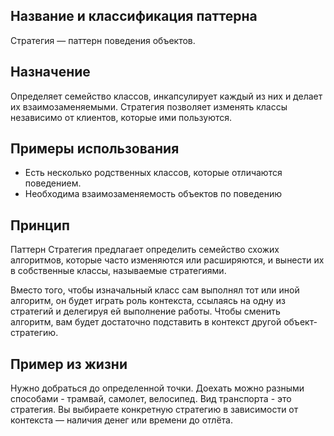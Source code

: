 ## Название и классификация паттерна
Стратегия — паттерн поведения объектов. 

## Назначение
Определяет семейство классов, инкапсулирует каждый из них и делает
их взаимозаменяемыми. Стратегия позволяет изменять классы независимо от клиентов, которые ими пользуются.

## Примеры использования
- Есть несколько родственных классов, которые отличаются поведением.
- Необходима взаимозаменяемость объектов по поведению

## Принцип
Паттерн Стратегия предлагает определить семейство схожих алгоритмов, 
которые часто изменяются или расширяются, и вынести их в собственные классы, называемые стратегиями.

Вместо того, чтобы изначальный класс сам выполнял тот или иной алгоритм, он будет играть роль контекста, 
ссылаясь на одну из стратегий и делегируя ей выполнение работы. 
Чтобы сменить алгоритм, вам будет достаточно подставить в контекст другой объект-стратегию.

## Пример из жизни
Нужно добраться до определенной точки. Доехать можно разными способами - трамвай, самолет, велосипед. 
Вид транспорта - это стратегия. Вы выбираете конкретную стратегию в зависимости от контекста — наличия денег или времени до отлёта.